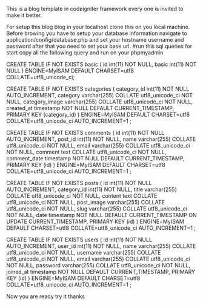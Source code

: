 This is a blog template in codeigniter framework every one is invited to make it better.

For setup this blog blog in your localhost clone this on you local machine. 
Before browing you have to setup your database information navigate to application/config/database.php and set your hostname username and password
after that you need to set your base url. 
#run this sql queries for start 
copy all the following query and run on your phpmyadmin 

CREATE TABLE IF NOT EXISTS basic ( id int(11) NOT NULL, basic int(11) NOT NULL ) ENGINE=MyISAM DEFAULT CHARSET=utf8 COLLATE=utf8_unicode_ci;

CREATE TABLE IF NOT EXISTS categories ( category_id int(11) NOT NULL AUTO_INCREMENT, category varchar(255) COLLATE utf8_unicode_ci NOT NULL, category_image varchar(255) COLLATE utf8_unicode_ci NOT NULL, created_at timestamp NOT NULL DEFAULT CURRENT_TIMESTAMP, PRIMARY KEY (category_id) ) ENGINE=MyISAM DEFAULT CHARSET=utf8 COLLATE=utf8_unicode_ci AUTO_INCREMENT=1 ;

CREATE TABLE IF NOT EXISTS comments ( id int(11) NOT NULL AUTO_INCREMENT, post_id int(11) NOT NULL, name varchar(255) COLLATE utf8_unicode_ci NOT NULL, email varchar(255) COLLATE utf8_unicode_ci NOT NULL, comment text COLLATE utf8_unicode_ci NOT NULL, comment_date timestamp NOT NULL DEFAULT CURRENT_TIMESTAMP, PRIMARY KEY (id) ) ENGINE=MyISAM DEFAULT CHARSET=utf8 COLLATE=utf8_unicode_ci AUTO_INCREMENT=1 ;

CREATE TABLE IF NOT EXISTS posts ( id int(11) NOT NULL AUTO_INCREMENT, category_id int(11) NOT NULL, title varchar(255) COLLATE utf8_unicode_ci NOT NULL, content text COLLATE utf8_unicode_ci NOT NULL, post_image varchar(255) COLLATE utf8_unicode_ci NOT NULL, slug varchar(255) COLLATE utf8_unicode_ci NOT NULL, date timestamp NOT NULL DEFAULT CURRENT_TIMESTAMP ON UPDATE CURRENT_TIMESTAMP, PRIMARY KEY (id) ) ENGINE=MyISAM DEFAULT CHARSET=utf8 COLLATE=utf8_unicode_ci AUTO_INCREMENT=1 ;

CREATE TABLE IF NOT EXISTS users ( id int(11) NOT NULL AUTO_INCREMENT, user_id int(11) NOT NULL, name varchar(255) COLLATE utf8_unicode_ci NOT NULL, username varchar(255) COLLATE utf8_unicode_ci NOT NULL, email varchar(255) COLLATE utf8_unicode_ci NOT NULL, password varchar(255) COLLATE utf8_unicode_ci NOT NULL, joined_at timestamp NOT NULL DEFAULT CURRENT_TIMESTAMP, PRIMARY KEY (id) ) ENGINE=MyISAM DEFAULT CHARSET=utf8 COLLATE=utf8_unicode_ci AUTO_INCREMENT=1 ;



Now you are ready try it thanks
